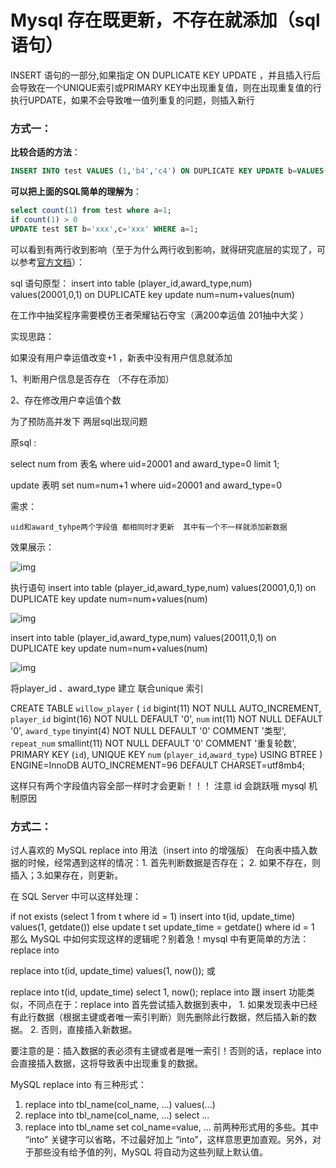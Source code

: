 # Mysql 存在既更新，不存在就添加（sql语句）

INSERT 语句的一部分,如果指定 ON DUPLICATE KEY UPDATE ，并且插入行后会导致在一个UNIQUE索引或PRIMARY KEY中出现重复值，则在出现重复值的行执行UPDATE，如果不会导致唯一值列重复的问题，则插入新行



### 方式一：

**比较合适的方法**：

```sql
INSERT INTO test VALUES (1,'b4','c4') ON DUPLICATE KEY UPDATE b=VALUES(b),c=VALUES(c);
```

**可以把上面的SQL简单的理解为**：

```sql
select count(1) from test where a=1;
if count(1) > 0
UPDATE test SET b='xxx',c='xxx' WHERE a=1;
```

可以看到有两行收到影响（至于为什么两行收到影响，就得研究底层的实现了，可以参考[官方文档](https://dev.mysql.com/doc/refman/5.7/en/insert-on-duplicate.html)）：



sql 语句原型：
insert into table (player_id,award_type,num)  values(20001,0,1) on  DUPLICATE key update num=num+values(num)

在工作中抽奖程序需要模仿王者荣耀钻石夺宝（满200幸运值  201抽中大奖  ）



实现思路：

  如果没有用户幸运值改变+1  ，新表中没有用户信息就添加

 1、判断用户信息是否存在 （不存在添加）

 2、存在修改用户幸运值个数

为了预防高并发下 两层sql出现问题

原sql : 

 select  num  from 表名 where  uid=20001 and  award_type=0 limit 1;

 update 表明 set  num=num+1 where  uid=20001 and  award_type=0



需求：

    uid和award_tyhpe两个字段值 都相同时才更新  其中有一个不一样就添加新数据

 效果展示：

![img](https://img-blog.csdn.net/20170713172546184)

执行语句  insert into table (player_id,award_type,num)  values(20001,0,1) on  DUPLICATE key update num=num+values(num)

![img](https://img-blog.csdn.net/20170713172606728)



insert into table (player_id,award_type,num)  values(20011,0,1) on  DUPLICATE key update num=num+values(num)

![img](https://img-blog.csdn.net/20170713172715271)



将player_id 、award_type  建立 联合unique 索引  

CREATE TABLE `willow_player` (
  `id` bigint(11) NOT NULL AUTO_INCREMENT,
  `player_id` bigint(16) NOT NULL DEFAULT '0',
  `num` int(11) NOT NULL DEFAULT '0',
  `award_type` tinyint(4) NOT NULL DEFAULT '0' COMMENT '类型',
  `repeat_num` smallint(11) NOT NULL DEFAULT '0' COMMENT '重复轮数',
  PRIMARY KEY (`id`),
  UNIQUE KEY `num` (`player_id`,`award_type`) USING BTREE
) ENGINE=InnoDB AUTO_INCREMENT=96 DEFAULT CHARSET=utf8mb4;

 

这样只有两个字段值内容全部一样时才会更新！！！   注意  id 会跳跃哦  mysql 机制原因





### 方式二：

讨人喜欢的 MySQL replace into 用法（insert into 的增强版）
在向表中插入数据的时候，经常遇到这样的情况：1. 首先判断数据是否存在； 2. 如果不存在，则插入；3.如果存在，则更新。

在 SQL Server 中可以这样处理：

   if not exists (select 1 from t where id = 1)
      insert into t(id, update_time) values(1, getdate())
   else
      update t set update_time = getdate() where id = 1
那么 MySQL 中如何实现这样的逻辑呢？别着急！mysql 中有更简单的方法： replace into

replace into t(id, update_time) values(1, now());
或

replace into t(id, update_time) select 1, now();
replace into 跟 insert 功能类似，不同点在于：replace into 首先尝试插入数据到表中， 1. 如果发现表中已经有此行数据（根据主键或者唯一索引判断）则先删除此行数据，然后插入新的数据。 2. 否则，直接插入新数据。

要注意的是：插入数据的表必须有主键或者是唯一索引！否则的话，replace into 会直接插入数据，这将导致表中出现重复的数据。

MySQL replace into 有三种形式：
1. replace into tbl_name(col_name, ...) values(...)
2. replace into tbl_name(col_name, ...) select ...
3. replace into tbl_name set col_name=value, ...
前两种形式用的多些。其中 “into” 关键字可以省略，不过最好加上 “into”，这样意思更加直观。另外，对于那些没有给予值的列，MySQL 将自动为这些列赋上默认值。